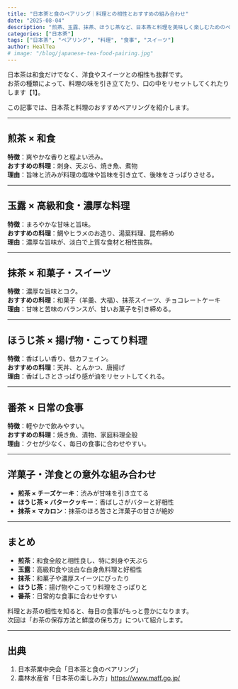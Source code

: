 ```yaml
---
title: "日本茶と食のペアリング｜料理との相性とおすすめの組み合わせ"
date: "2025-08-04"
description: "煎茶、玉露、抹茶、ほうじ茶など、日本茶と料理を美味しく楽しむためのペアリングを紹介。和食はもちろん、洋菓子やスイーツとも好相性です。"
categories: ["日本茶"]
tags: ["日本茶", "ペアリング", "料理", "食事", "スイーツ"]
author: HealTea
# image: "/blog/japanese-tea-food-pairing.jpg"
---
```


日本茶は和食だけでなく、洋食やスイーツとの相性も抜群です。  
お茶の種類によって、料理の味を引き立てたり、口の中をリセットしてくれたりします【1】。

この記事では、日本茶と料理のおすすめペアリングを紹介します。

---

## 煎茶 × 和食

**特徴**：爽やかな香りと程よい渋み。  
**おすすめの料理**：刺身、天ぷら、焼き魚、煮物  
**理由**：旨味と渋みが料理の塩味や旨味を引き立て、後味をさっぱりさせる。

---

## 玉露 × 高級和食・濃厚な料理

**特徴**：まろやかな甘味と旨味。  
**おすすめの料理**：鯛やヒラメのお造り、湯葉料理、昆布締め  
**理由**：濃厚な旨味が、淡白で上質な食材と相性抜群。

---

## 抹茶 × 和菓子・スイーツ

**特徴**：濃厚な旨味とコク。  
**おすすめの料理**：和菓子（羊羹、大福）、抹茶スイーツ、チョコレートケーキ  
**理由**：甘味と苦味のバランスが、甘いお菓子を引き締める。

---

## ほうじ茶 × 揚げ物・こってり料理

**特徴**：香ばしい香り、低カフェイン。  
**おすすめの料理**：天丼、とんかつ、唐揚げ  
**理由**：香ばしさとさっぱり感が油をリセットしてくれる。

---

## 番茶 × 日常の食事

**特徴**：軽やかで飲みやすい。  
**おすすめの料理**：焼き魚、漬物、家庭料理全般  
**理由**：クセが少なく、毎日の食事に合わせやすい。

---

## 洋菓子・洋食との意外な組み合わせ

- **煎茶 × チーズケーキ**：渋みが甘味を引き立てる  
- **ほうじ茶 × バタークッキー**：香ばしさがバターと好相性  
- **抹茶 × マカロン**：抹茶のほろ苦さと洋菓子の甘さが絶妙

---

## まとめ

- **煎茶**：和食全般と相性良し、特に刺身や天ぷら  
- **玉露**：高級和食や淡白な白身魚料理と好相性  
- **抹茶**：和菓子や濃厚スイーツにぴったり  
- **ほうじ茶**：揚げ物やこってり料理をさっぱりと  
- **番茶**：日常的な食事に合わせやすい

料理とお茶の相性を知ると、毎日の食事がもっと豊かになります。  
次回は「お茶の保存方法と鮮度の保ち方」について紹介します。

---

## 出典
1. 日本茶業中央会「日本茶と食のペアリング」  
2. 農林水産省「日本茶の楽しみ方」https://www.maff.go.jp/
